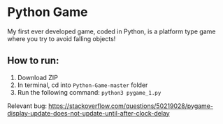 # Python Game
My first ever developed game, coded in Python, is a platform type game where you try to avoid falling objects!

## How to run:
1. Download ZIP
2. In terminal, cd into `Python-Game-master` folder
3. Run the following command:
`python3 pygame_1.py`

Relevant bug:
https://stackoverflow.com/questions/50219028/pygame-display-update-does-not-update-until-after-clock-delay
